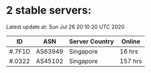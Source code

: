 # 2 stable servers:

Latest update at: Sun Jul 26 20:10:20 UTC 2020

| ID | ASN | Server Country | Online |
| -- | --- | -------------- | ------ |
| #.7F1D | AS63949 | Singapore | 16 hrs |
| #.0322 | AS45102 | Singapore | 157 hrs |

